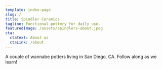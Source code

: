 ```yaml
---
template: index-page
slug: /
title: Spindler Ceramics
tagline: Functional pottery for daily use.
featuredImage: /assets/spindlers-about.jpeg
cta:
  ctaText: About us
  ctaLink: /about
---
```

A couple of wannabe potters living in San Diego, CA. Follow along as we learn!